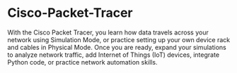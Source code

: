 # Cisco-Packet-Tracer
With the Cisco Packet Tracer, you learn how data travels across your network using Simulation Mode, or practice setting up your own device rack and cables in Physical Mode. Once you are ready, expand your simulations to analyze network traffic, add Internet of Things (IoT) devices, integrate Python code, or practice network automation skills.
